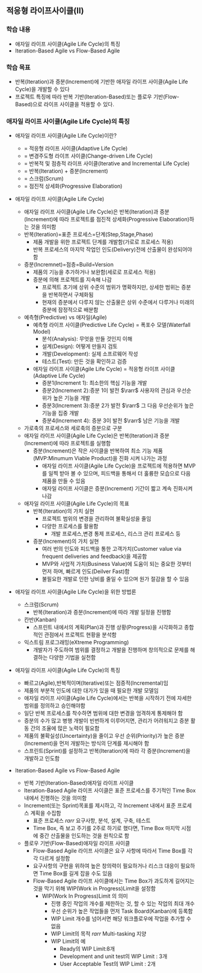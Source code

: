 ## 적응형 라이프사이클(II)
### 학습 내용
- 애자일 라이프 사이클(Agile Life Cycle)의 특징
- Iteration-Based Agile vs Flow-Based Agile
### 학습 목표
- 반복(Iteration)과 증분(Increment)에 기반한 애자일 라이프 사이클(Agile Life Cycle)을 개발할 수 있다
- 프로젝트 특징에 따라 반복 기반(Iteration-Based)또는 플로우 기반(Flow-Based)으로 라이프 사이클을 적용할 수 있다.
### 애자일 라이프 사이클(Agile Life Cycle)의 특징
- 애자일 라이프 사이클(Agile Life Cycle)이란?
  - = 적응형 라이프 사이클(Adaptive Life Cycle)  
  - = 변경주도형 라이프 사이클(Change-driven Life Cycle)
  - = 반복적 및 점층적 라이프 사이클(Iterative and Incremental Life Cycle)
  - = 반복(Iteration) + 증분(Increment)
  - = 스크럼(Scrum)
  - = 점진적 상세화(Progressive Elaboration)
- 애자일 라이프 사이클(Agile Life Cycle)
  - 애자일 라이프 사이클(Agile Life Cycle)은 반복(Iteration)과 증분(Increment)에 따라 프로젝트를 점진적 상세화(Progressive Elaboration)하는 것을 의미함
  - 반복(Iteration)=표준 프로세스=단계(Step,Stage,Phase)
    - 제품 개발을 위한 프로젝트 단계를 개발함(가로로 프로세스 적용)
    - 반복 프로세스의 마지막 작업인 인도(Delivery)전에 산출물이 완성되어야 함
  - 증분(Incremnet)=점층=Build=Version
    - 제품의 기능을 추가하거나 보완함(세로로 프로세스 적용)
    - 증분에 의해 프로젝트를 지속해 나감
      - 프로젝트 초기에 상위 수준의 범위가 명확하지만, 상세한 범위는 증분을 반복하면서 구체화됨
      - 현재의 증분에서 다루지 않는 산출물은 상위 수준에서 다루거나 미래의 증분에 잠정적으로 배분함
  - 예측형(Predictive) vs 애자일(Agile)
    - 예측형 라이프 사이클(Predictive Life Cycle) = 폭포수 모델(Waterfall Model)
      - 분석(Analysis): 무엇을 만들 것인지 이해
      - 설계(Design): 어떻게 만들지 검토
      - 개발(Development): 실제 소프르웨어 작성
      - 테스트(Test): 만든 것을 확인하고 검증
    - 애자일 라이프 사이클(Agile Life Cycle) = 적응형 라이프 사이클(Adaptive Life Cycle)
      - 증분1(Increment 1): 최소한의 핵심 기능을 개발
      - 증분2(Increment 2):증분 1이 발전 $\rarr$ 사용자의 관심과 우선순위가 높은 기능을 개발
      - 증분3(Increment 3):증분 2가 발전 $\rarr$ 그 다음 우선순위가 높은 기능을 집중 개발
      - 증분4(Increment 4): 증분 3이 발전 $\rarr$ 남은 기능을 개발
  - 가로축의 프로세스와 세로축의 증분으로 구분
  - 애자일 라이프 사이클(Agile Life Cycle)은 반복(Iteration)과 증분(Increment)에 따라 프로젝트를 실행함
    - 증분(Increment)은 작은 사이클을 반복하여 최소 기능 제품(MVP:Minumum Viable Product)을 진화 시켜 나가는 과정
      - 애자일 라이프 사이클(Agile Life Cycle)을 프로젝트에 적용하면 MVP를 일찍 받아 볼 수 있으며, 피드백을 통해서 더 훌륭한 모습으로 다음 제품을 만들 수 있음
      - 애자일 라이프 사이클은 증분(Increment) 기간이 짧고 계속 진화시켜 나감
  - 애자일 라이프 사이클(Agile Life Cycle)의 목표
    - 반복(Iteration)의 가치 실현
      - 프로젝트 범위의 변경을 관리하여 불확실성을 줄임
      - 다양한 프로세스를 활용함
        - 개발 프로세스,변경 통제 프로세스, 리스크 관리 프로세스 등
    - 증분(Increment)의 가치 실현
      - 여러 번의 인도와 피드백을 통한 고객가치(Customer value via frequent deliveries and feedback)을 제공함
      - MVP와 사업적 가치(Business Value)에 도움이 되는 중요한 것부터 먼저 하며, 빠르게 인도(Deilver Fast)함
      - 불필요한 개발로 인한 낭비를 줄일 수 있으며 원가 절감을 할 수 있음
- 애자일 라이프 사이클(Agile Life Cycle)을 위한 방법론
  - 스크럼(Scrum)
    - 반복(Iteration)과 증분(Increment)에 따라 개발 일정을 진행함
  - 칸반(Kanban)
    - 스프린트 내에서의 계획(Plan)과 진행 상황(Progress)을 시각화하고 종합적인 관점에서 프로젝트 현황을 분석함
  - 익스트림 프로그래밍(eXtreme Programming)
    - 개발자가 주도하여 범위를 결정하고 개발을 진행하며 창의적으로 문제를 해결하는 다양한 기법을 실천함
- 애자일 라이프 사이클(Agile Life Cycle)의 특징
  - 빠르고(Agile),반복적이며(Iterative)또는 점증적(Incremental)임
  - 제품의 부분적 인도에 대한 대가가 있을 때 필요한 개발 모델임
  - 애자일 라이프 사이클(Agile Life Cycle)에서는 반복을 시작하기 전에 자세한 범위를 정의하고 승인해야함
  - 일단 반복 프로세스를 착수하면 범위에 대한 변경을 엄격하게 통제해야 함
  - 증분의 수가 많고 병행 개발이 빈번하게 이루어지면, 관리가 어려워지고 증분 활동 간의 조율에 많은 노력이 필요함
  - 제품의 불확실성(Uncertainty)을 줄이고 우선 순위(Priority)가 높은 증분(Increment)을 먼저 개발하는 방식의 단계를 제시해야 함
  - 스프린트(Sprint)를 설정하고 반복(Iteration)에 따라 각 증분(Increment)을 개발하고 인도함

- Iteration-Based Agile vs Flow-Based Agile
  - 반복 기반(Iteration-Based)애자일 라이프 사이클
  - Iteration-Based Agile 라이프 사이클은 표준 프로세스를 주기적인 Time Box 내에서 진행하는 것을 의미함
  - Increment(또는 Sprint)목표를 제시하고, 각 Increment 내에서 표준 프로세스 계획을 수집함
    - 표준 프로세스 $rarr$ 요구사항, 분석, 설계, 구축, 테스트
    - Time Box, 즉 보고 주기를 2주로 하기로 했다면, Time Box 마지막 시점에 중간 산출물을 인도하는 것을 원칙으로 함
  - 플로우 기반(Flow-Based)애자일 라이프 사이클
    - Flow-Based Agile 라이프 사이클은 요구 사항에 따라서 Time Box를 각각 다르게 설정함
    - 요구사항의 구현을 위하여 높은 창의력이 필요하거나 리스크 대응이 필요하면 Time Box를 길게 잡을 수도 있음
    - Flow-Based Agile 라이프 사이클에서는 Time Box가 과도하게 길어지는 것을 막기 위해 WIP(Work in Progress)Limit을 설정함
      - WIP(Work In Progress)Limit 의 의미
        - 진행 중인 작업의 개수를 제한하는 것, 할 수 있는 작업의 최대 개수
        - 우선 순위가 높은 작업들을 먼저 Task Board(Kanban)에 등록함
        - WIP Limit 개수를 넘어서면 해당 워크플로우에 작업을 추가할 수 없음
        - WIP Limit의 목적 $rarr$ Multi-tasking 지양
        -  WIP Limit의 예
           - Ready의 WIP Limit:8개
           - Development and unit test의 WIP Limit : 3개
           - User Acceptable Test의 WIP Limit : 2개